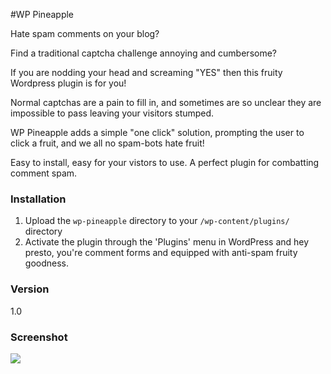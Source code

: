 #WP Pineapple

Hate spam comments on your blog?

Find a traditional captcha challenge annoying and cumbersome?

If you are nodding your head and screaming "YES" then this fruity Wordpress plugin is for you!

Normal captchas are a pain to fill in, and sometimes are so unclear they are impossible to pass leaving your visitors stumped.

WP Pineapple adds a simple "one click" solution, prompting the user to click a fruit, and we all no spam-bots hate fruit!

Easy to install, easy for your vistors to use. A perfect plugin for combatting comment spam.

### Installation

1. Upload the `wp-pineapple` directory to your `/wp-content/plugins/` directory
2. Activate the plugin through the 'Plugins' menu in WordPress and hey presto, you're comment forms and equipped with anti-spam fruity goodness.

### Version

1.0

### Screenshot

![](https://github.com/copify/wp-pineapple/raw/master/screenshot-1.png)